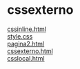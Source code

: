 # cssexterno 
<a href='https://gabrielryanft.github.io/learning/cursoemvideo/htmlecss/css/cssexterno/cssinline.html' target='_blank' rel='next'>cssinline.html</a><br/>
<a href='https://gabrielryanft.github.io/learning/cursoemvideo/htmlecss/css/cssexterno/style.css' target='_blank' rel='next'>style.css</a><br/>
<a href='https://gabrielryanft.github.io/learning/cursoemvideo/htmlecss/css/cssexterno/pagina2.html' target='_blank' rel='next'>pagina2.html</a><br/>
<a href='https://gabrielryanft.github.io/learning/cursoemvideo/htmlecss/css/cssexterno/cssexterno.html' target='_blank' rel='next'>cssexterno.html</a><br/>
<a href='https://gabrielryanft.github.io/learning/cursoemvideo/htmlecss/css/cssexterno/csslocal.html' target='_blank' rel='next'>csslocal.html</a><br/>

